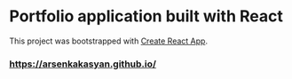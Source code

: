 # Portfolio application built with React

This project was bootstrapped with [Create React App](https://github.com/facebook/create-react-app).

### https://arsenkakasyan.github.io/


